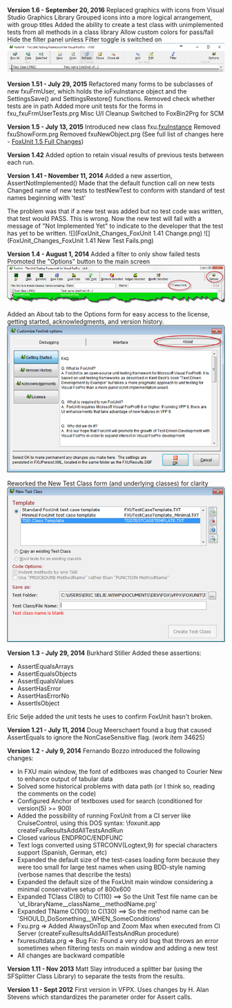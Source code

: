 **Version 1.6 - September 20, 2016**
Replaced graphics with icons from Visual Studio Graphics Library
Grouped icons into a more logical arrangement, with group titles
Added the ability to create a test class with unimplemented tests from all methods in a class library
Allow custom colors for pass/fail
Hide the filter panel unless Filter toggle is switched on
![](FoxUnit_Changes_FoxUnitIcons.png)

**Version 1.51 - July 29, 2015**
Refactored many forms to be subclasses of new fxuFrmUser, which holds the ioFxuInstance object and the SettingsSave() and SettingsRestore() functions.
Removed check whether tests are in path
Added more unit tests for the forms in fxu_fxuFrmUserTests.prg
Misc U/I Cleanup
Switched to FoxBin2Prg for SCM

**Version 1.5 - July 13, 2015**
Introduced new class fxu.[fxuInstance](fxuInstance)
Removed fxuShowForm.prg
Removed fxuNewObject.prg
(See full list of changes here - [FoxUnit 1.5 Full Changes](FoxUnit-1.5-Full-Changes))

**Version 1.42**
Added option to retain visual results of previous tests between each run.

**Version 1.41 - November 11, 2014**
Added a new assertion, AssertNotImplemented()
Made that the default function call on new tests
Changed name of new tests to testNewTest to conform with standard of test names beginning with 'test'

The problem was that if a new test was added but no test code was written, that test would PASS. This is wrong. Now the new test will fail with a message of "Not Implemented Yet" to indicate to the developer that the test has yet to be written.
![](FoxUnit_Changes_FoxUnit 1.41 Change.png)
![](FoxUnit_Changes_FoxUnit 1.41 New Test Fails.png)


**Version 1.4 - August 1, 2014**
Added a filter to only show failed tests
Promoted the "Options" button to the main screen
![](FoxUnit_Changes_Changes1.png)

Added an About tab to the Options form for easy access to the license, getting started, acknowledgments, and version history.
![](FoxUnit_Changes_Foxunit_Options.png)

Reworked the New Test Class form (and underlying classes) for clarity
![](FoxUnit_Changes_FoxUnit_NewTestClass.png)



**Version 1.3 - July 29, 2014**
Burkhard Stiller Added these assertions:
* AssertEqualsArrays
* AssertEqualsObjects
* AssertEqualsValues
* AssertHasError
* AssertHasErrorNo
* AssertIsObject

Eric Selje added the unit tests he uses to confirm FoxUnit hasn't broken.

**Version 1.21 - July 11, 2014**
Doug Meerschaert found a bug that caused AssertEquals to ignore the NonCaseSensitive flag. (work item 34625)

**Version 1.2 - July 9, 2014**
Fernando Bozzo introduced the following changes:

* In FXU main window, the font of editboxes was changed to Courier New to enhance output of tabular data
* Solved some historical problems with data path (or I think so, reading the comments on the code)
* Configured Anchor of textboxes used for search (conditioned for version(5) >= 900)
* Added the possibility of running FoxUnit from a CI server like CruiseControl, using this DOS syntax: <path>\foxunit.app createFxuResultsAddAllTestsAndRun
* Closed various ENDPROC/ENDFUNC
* Text logs converted using STRCONV(Logtext,9) for special characters support (Spanish, German, etc)
* Expanded the default size of the test-cases loading form because they were too small for large test names when using BDD-style naming (verbose names that describe the tests)
* Expanded the default size of the FoxUnit main window considering a minimal conservative setup of 800x600
* Expanded TClass C(80) to C(110) ==> So the Unit Test file name can be 'ut_libraryName__className__methodName.prg'
* Expanded TName C(100) to C(130) ==> So the method name can be 'SHOULD_DoSomething__WHEN_SomeConditions'
* Fxu.prg => Added AlwaysOnTop and Zoom Max when executed from CI Server (createFxuResultsAddAllTestsAndRun procedure)
* fxuresultdata.prg => Bug Fix: Found a very old bug that throws an error sometimes when filtering tests on main window and adding a new test
* All changes are backward compatible


**Version 1.11 - Nov 2013**
Matt Slay introduced a splitter bar (using the SFSplitter Class Library) to separate the tests from the results.

**Version 1.1 - Sept 2012**
First version in VFPX. Uses changes by H. Alan Stevens which standardizes the parameter order for Assert calls.